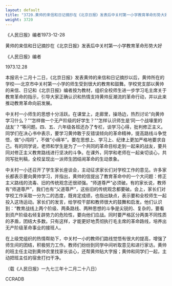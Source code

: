 ```yaml
---
layout: default
title: "3720.黄帅的来信和日记摘抄在《北京日报》发表后中关村第一小学教育革命形势大好"
weight: 3720
---
```


《人民日报》编者1973-12-28

黄帅的来信和日记摘抄在《北京日报》发表后中关村第一小学教育革命形势大好

《人民日报》编者

1973.12.28

本报讯十二月十二日，《北京日报》发表黄帅的来信和日记摘抄以后，黄帅所在的学校──北京市中关村第一小学的师生受到很大的教育和鼓舞。学校党支部以黄帅的来信、日记和《北京日报》编者按为教材，组织全校师生进一步学习毛主席关于教育革命的指示，引导大家正确认识和热情支持黄帅反潮流的革命行动，并以此来推动教育革命向前发展。

中关村一小师生的思想十分活跃。在课堂上，走廊里，操场边，热烈讨论“向黄帅学习什么？”“怎样做一个无产阶级的好学生？”“怎样认识师生是‘同一个战壕里的战友’？”等问题。四、五、六年级各班还办了专栏，谈学习心得，批判修正主义。同学们在决心书中表示，要学习黄帅敢于反错误倾向的革命精神，提高路线斗争觉悟，做“小闯将”，不做“小绵羊”。要在思想上、学习上、纪律上更加严格地要求自己。有的同学说，老师和学生是为了一个共同的革命目标走到一起来的战友，要共同对修正主义教育路线进行坚决的斗争。在课外，同学和老师在一起亲切谈心，共同写批判稿，全校呈现出一派师生团结闹革命的生动景象。

中关村一小还召开了学生家长座谈会，主动征求家长们对学校工作的意见。许多家长都表示要向黄帅学习，并指出，黄帅的信提出了教育革命中的一个大问题：修正主义路线的流毒、旧的传统观念还很顽强。“师道尊严”必须破。有的家长说，教师有“师道尊严”，我们也有“父道尊严”，这些旧的传统观念都要破。会上，家长们对学校工作采取一分为二的态度，既肯定成绩，也指出缺点，表示要和全校师生一起投入这场运动。家长们的发言，给学校干部和教师很大的鼓舞和启发。他们认识到：“教育战线上两个阶级、两条路线、两种思想的斗争是尖锐的、复杂的，要看到资产阶级右倾复辟势力的危险性，要向他们应战。同时要严格区分两类不同性质的矛盾，团结大多数。只有这样，才能更好地贯彻执行毛主席的革命路线，培养出无产阶级革命事业的接班人。

在上级党组织的热情帮助下，中关村一小的教师们路线觉悟有很大的提高，增强了师生间的团结，积极努力工作。教师们纷纷到同学中间听取意见和进行家访。黄帅的班主任主动到黄帅农里找家长谈心，还帮黄帅贴大字报；黄帅和同学们一起，主动把班主任的宿舍打扫干净。

（载《人民日报》一九七三年十二月二十八日）

CCRADB

